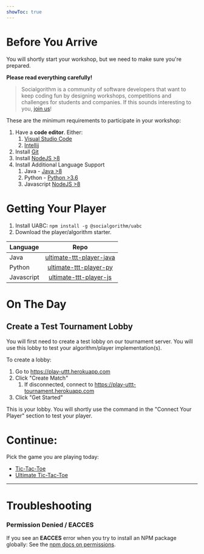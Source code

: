 ```yaml
---
showToc: true
---
```


# Before You Arrive

You will shortly start your workshop, but we need to make sure you're prepared.

**Please read everything carefully!**

> Socialgorithm is a community of software developers that want to keep coding fun by designing workshops, competitions and challenges for students and companies. If this sounds interesting to you, [join us](https://socialgorithm.org/team/)!

These are the minimum requirements to participate in your workshop:

1. Have a **code editor**. Either:
    1. [Visual Studio Code](https://code.visualstudio.com/)
    1. [Intellij](https://www.jetbrains.com/idea/download/)
1. Install [Git](https://git-scm.com/downloads)
1. Install [NodeJS >8](https://nodejs.org/en/download/current/)
1. Install Additional Language Support
    1. Java - [Java >8](https://www.oracle.com/technetwork/java/javase/downloads/jdk11-downloads-5066655.html)
    1. Python - [Python >3.6](https://www.python.org/downloads/)
    1. Javascript [NodeJS >8](https://nodejs.org/en/download/current/)

# Getting Your Player
1. Install UABC: `npm install -g @socialgorithm/uabc`
1. Download the player/algorithm starter.

| Language   | Repo                                                                               |
| ---------- |:----------------------------------------------------------------------------------:|
| Java       | [ultimate-ttt-player-java](https://github.com/joffat/ultimate-ttt-player-java.git) |
| Python     | [ultimate-ttt-player-py](https://github.com/joffat/ultimate-ttt-player-py.git)     |
| Javascript | [ultimate-ttt-player-js](https://github.com/joffat/ultimate-ttt-player-js.git)     |

# On The Day

## Create a Test Tournament Lobby

You will first need to create a test lobby on our tournament server. You will use this lobby to test your algorithm/player implementation(s).

To create a lobby:

1. Go to https://play-uttt.herokuapp.com
1. Click "Create Match"
    1. If disconnected, connect to https://play-uttt-tournament.herokuapp.com
1. Click "Get Started"

This is your lobby. You will shortly use the command in the "Connect Your Player" section to test your player.

# Continue: 

Pick the game you are playing today:

* [Tic-Tac-Toe](./tic-tac-toe.md)
* [Ultimate Tic-Tac-Toe](./ultimate-tic-tac-toe/index.md)

-----

# Troubleshooting

### Permission Denied / EACCES

If you see an **EACCES** error when you try to install an NPM package globally: See the [npm docs on permissions](https://docs.npmjs.com/getting-started/fixing-npm-permissions).

